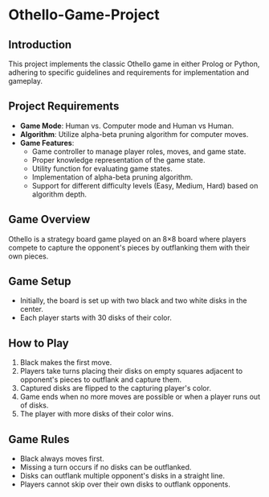 # Othello-Game-Project

## Introduction
This project implements the classic Othello game in either Prolog or Python, adhering to specific guidelines and requirements for implementation and gameplay.

## Project Requirements
- **Game Mode**: Human vs. Computer mode and Human vs Human.
- **Algorithm**: Utilize alpha-beta pruning algorithm for computer moves.
- **Game Features**:
  - Game controller to manage player roles, moves, and game state.
  - Proper knowledge representation of the game state.
  - Utility function for evaluating game states.
  - Implementation of alpha-beta pruning algorithm.
  - Support for different difficulty levels (Easy, Medium, Hard) based on algorithm depth.

## Game Overview
Othello is a strategy board game played on an 8×8 board where players compete to capture the opponent's pieces by outflanking them with their own pieces.

## Game Setup
- Initially, the board is set up with two black and two white disks in the center.
- Each player starts with 30 disks of their color.

## How to Play
1. Black makes the first move.
2. Players take turns placing their disks on empty squares adjacent to opponent's pieces to outflank and capture them.
3. Captured disks are flipped to the capturing player's color.
4. Game ends when no more moves are possible or when a player runs out of disks.
5. The player with more disks of their color wins.

## Game Rules
- Black always moves first.
- Missing a turn occurs if no disks can be outflanked.
- Disks can outflank multiple opponent's disks in a straight line.
- Players cannot skip over their own disks to outflank opponents.
